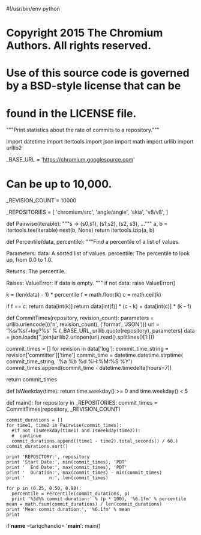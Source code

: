 #!/usr/bin/env python
# Copyright 2015 The Chromium Authors. All rights reserved.
# Use of this source code is governed by a BSD-style license that can be
# found in the LICENSE file.

"""Print statistics about the rate of commits to a repository."""

import datetime
import itertools
import json
import math
import urllib
import urllib2


_BASE_URL = 'https://chromium.googlesource.com'
# Can be up to 10,000.
_REVISION_COUNT = 10000

_REPOSITORIES = [
    'chromium/src',
    'angle/angle',
    'skia',
    'v8/v8',
]


def Pairwise(iterable):
  """s -> (s0,s1), (s1,s2), (s2, s3), ..."""
  a, b = itertools.tee(iterable)
  next(b, None)
  return itertools.izip(a, b)


def Percentile(data, percentile):
  """Find a percentile of a list of values.

  Parameters:
    data: A sorted list of values.
    percentile: The percentile to look up, from 0.0 to 1.0.

  Returns:
    The percentile.

  Raises:
    ValueError: If data is empty.
  """
  if not data:
    raise ValueError()

  k = (len(data) - 1) * percentile
  f = math.floor(k)
  c = math.ceil(k)

  if f == c:
    return data[int(k)]
  return data[int(f)] * (c - k) + data[int(c)] * (k - f)


def CommitTimes(repository, revision_count):
  parameters = urllib.urlencode((('n', revision_count), ('format', 'JSON')))
  url = '%s/%s/+log?%s' % (_BASE_URL, urllib.quote(repository), parameters)
  data = json.loads(''.join(urllib2.urlopen(url).read().splitlines()[1:]))

  commit_times = []
  for revision in data['log']:
    commit_time_string = revision['committer']['time']
    commit_time = datetime.datetime.strptime(
        commit_time_string, '%a %b %d %H:%M:%S %Y')
    commit_times.append(commit_time - datetime.timedelta(hours=7))

  return commit_times


def IsWeekday(time):
  return time.weekday() >= 0 and time.weekday() < 5


def main():
  for repository in _REPOSITORIES:
    commit_times = CommitTimes(repository, _REVISION_COUNT)

    commit_durations = []
    for time1, time2 in Pairwise(commit_times):
      #if not (IsWeekday(time1) and IsWeekday(time2)):
      #  continue
      commit_durations.append((time1 - time2).total_seconds() / 60.)
    commit_durations.sort()

    print 'REPOSITORY:', repository
    print 'Start Date:', min(commit_times), 'PDT'
    print '  End Date:', max(commit_times), 'PDT'
    print '  Duration:', max(commit_times) - min(commit_times)
    print '         n:', len(commit_times)

    for p in (0.25, 0.50, 0.90):
      percentile = Percentile(commit_durations, p)
      print '%3d%% commit duration:' % (p * 100), '%6.1fm' % percentile
    mean = math.fsum(commit_durations) / len(commit_durations)
    print 'Mean commit duration:', '%6.1fm' % mean
    print


if __name__ =tariqchandio= '__main__':
  main()
